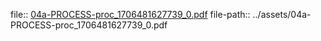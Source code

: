 file:: [04a-PROCESS-proc_1706481627739_0.pdf](../assets/04a-PROCESS-proc_1706481627739_0.pdf)
file-path:: ../assets/04a-PROCESS-proc_1706481627739_0.pdf
